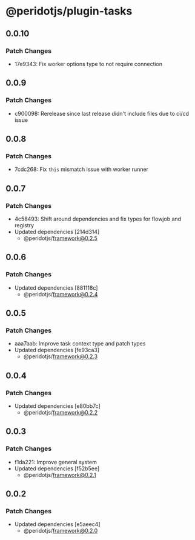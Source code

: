 # @peridotjs/plugin-tasks

## 0.0.10

### Patch Changes

-   17e9343: Fix worker options type to not require connection

## 0.0.9

### Patch Changes

-   c900098: Rerelease since last release didn't include files due to ci/cd issue

## 0.0.8

### Patch Changes

-   7cdc268: Fix `this` mismatch issue with worker runner

## 0.0.7

### Patch Changes

-   4c58493: Shift around dependencies and fix types for flowjob and registry
-   Updated dependencies [214d314]
    -   @peridotjs/framework@0.2.5

## 0.0.6

### Patch Changes

-   Updated dependencies [881118c]
    -   @peridotjs/framework@0.2.4

## 0.0.5

### Patch Changes

-   aaa7aab: Improve task context type and patch types
-   Updated dependencies [fe93ca3]
    -   @peridotjs/framework@0.2.3

## 0.0.4

### Patch Changes

-   Updated dependencies [e80bb7c]
    -   @peridotjs/framework@0.2.2

## 0.0.3

### Patch Changes

-   f1da221: Improve general system
-   Updated dependencies [f52b5ee]
    -   @peridotjs/framework@0.2.1

## 0.0.2

### Patch Changes

-   Updated dependencies [e5aeec4]
    -   @peridotjs/framework@0.2.0
